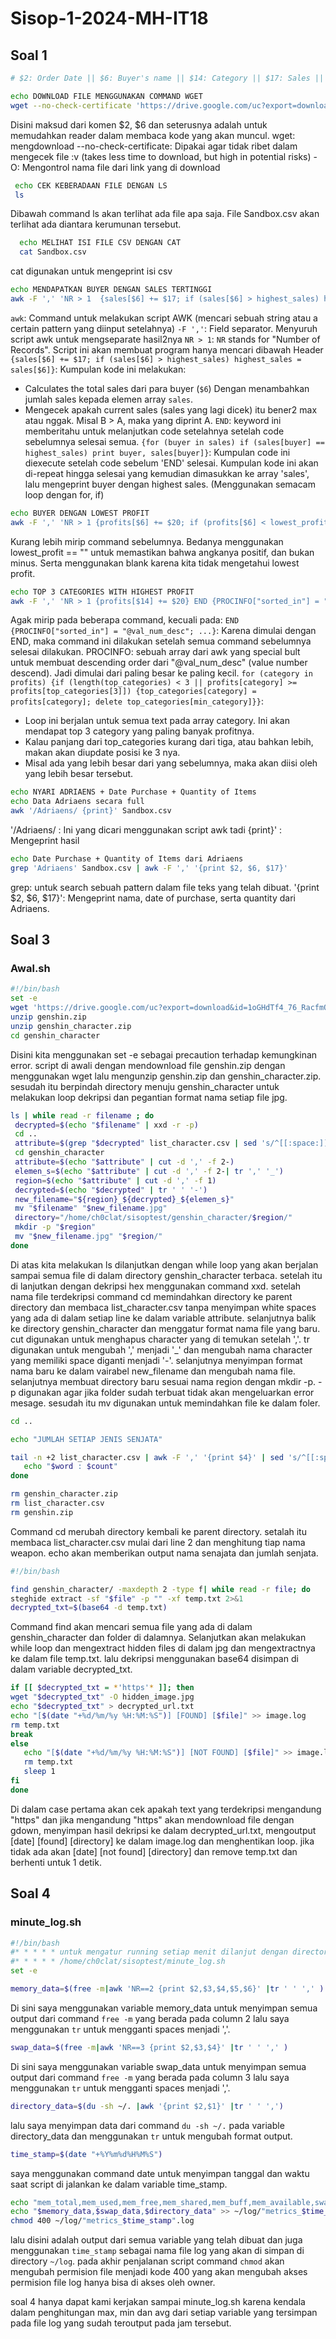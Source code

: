 # Sisop-1-2024-MH-IT18

<!-- Contoh per soal -->
## Soal 1

   ```sh
   # $2: Order Date || $6: Buyer's name || $14: Category || $17: Sales || $20: Profit <-- SECTIONS USED

  echo DOWNLOAD FILE MENGGUNAKAN COMMAND WGET 
  wget --no-check-certificate 'https://drive.google.com/uc?export=download&id=1cC6MYBI3wRwDgqlFQE1OQUN83JAreId0' -O Sandbox.cs
   ```
Disini maksud dari komen $2, $6 dan seterusnya adalah untuk memudahkan reader dalam membaca kode yang akan muncul.
 wget: mengdownload
 --no-check-certificate: Dipakai agar tidak ribet dalam mengecek file :v (takes less time to download, but high in potential risks)
 -O: Mengontrol nama file dari link yang di download

  ```sh
   echo CEK KEBERADAAN FILE DENGAN LS
   ls 
   ```
Dibawah command ls akan terlihat ada file apa saja. File Sandbox.csv akan terlihat ada diantara kerumunan tersebut.

 ```sh
   echo MELIHAT ISI FILE CSV DENGAN CAT
   cat Sandbox.csv 
   ```
cat digunakan untuk mengeprint isi csv

 ```sh
echo MENDAPATKAN BUYER DENGAN SALES TERTINGGI 
awk -F ',' 'NR > 1  {sales[$6] += $17; if (sales[$6] > highest_sales) highest_sales = sales[$6]} END {for (buyer in sales) if (sales[buyer] == highest_sales) print buyer, sales[buyer]}' Sandbox.csv 
 ```
`awk`: Command untuk melakukan script AWK (mencari sebuah string atau a certain pattern yang diinput setelahnya)
`-F ','`: Field separator. Menyuruh script awk untuk mengseparate hasil2nya
`NR > 1`: `NR` stands for "Number of Records". Script ini akan membuat program hanya mencari dibawah Header
`{sales[$6] += $17; if (sales[$6] > highest_sales) highest_sales = sales[$6]}`: Kumpulan kode ini melakukan:
   - Calculates the total sales dari para buyer (`$6`) Dengan menambahkan jumlah sales kepada elemen array `sales`.
   - Mengecek apakah current sales (sales yang lagi dicek) itu bener2 max atau nggak. Misal B > A, maka yang diprint A.
`END`: keyword ini memberitahu untuk melanjutkan code setelahnya setelah code sebelumnya selesai semua.
`{for (buyer in sales) if (sales[buyer] == highest_sales) print buyer, sales[buyer]}`: Kumpulan code ini diexecute setelah code sebelum 'END' selesai. Kumpulan kode ini akan di-repeat hingga selesai yang kemudian dimasukkan ke array 'sales',  lalu mengeprint buyer dengan highest sales. (Menggunakan semacam loop dengan for, if)

```sh
echo BUYER DENGAN LOWEST PROFIT 
awk -F ',' 'NR > 1 {profits[$6] += $20; if (profits[$6] < lowest_profit || lowest_profit == "") lowest_profit = profits[$6]} END {for (buyer in profits) if (profits[buyer] == lowest_profit) print buyer, profits[buyer]}' Sandbox.csv 
```
Kurang lebih mirip command sebelumnya. Bedanya menggunakan lowest_profit == "" untuk memastikan bahwa angkanya positif, dan bukan minus. Serta menggunakan blank karena kita tidak mengetahui lowest profit.

 ```sh
echo TOP 3 CATEGORIES WITH HIGHEST PROFIT
awk -F ',' 'NR > 1 {profits[$14] += $20} END {PROCINFO["sorted_in"] = "@val_num_desc"; for (category in profits) {if (length(top_categories) < 3 || profits[category] >= profits[top_categories[3]]) {top_categories[category] = profits[category]; delete top_categories[min_category]}} for (category in top_categories) print category, profits[category]}' Sandbox.csv
 ```
Agak mirip pada beberapa command, kecuali pada:
`END {PROCINFO["sorted_in"] = "@val_num_desc"; ...}`: Karena dimulai dengan END, maka command ini dilakukan setelah semua command sebelumnya selesai dilakukan. 
PROCINFO: sebuah array dari awk yang special bult untuk membuat descending order dari "@val_num_desc" (value number descend). Jadi dimulai dari paling besar ke paling kecil.
`for (category in profits) {if (length(top_categories) < 3 || profits[category] >= profits[top_categories[3]]) {top_categories[category] = profits[category]; delete top_categories[min_category]}}`: 
 - Loop ini berjalan untuk semua text pada array category. Ini akan mendapat top 3 category yang paling banyak profitnya.
 - Kalau panjang dari top_categories kurang dari tiga, atau bahkan lebih, makan akan diupdate posisi ke 3 nya. 
 - Misal ada yang lebih besar dari yang sebelumnya, maka akan diisi oleh yang lebih besar tersebut.

  ```sh
  echo NYARI ADRIAENS + Date Purchase + Quantity of Items
  echo Data Adriaens secara full
  awk '/Adriaens/ {print}' Sandbox.csv
  ```
'/Adriaens/ : Ini yang dicari menggunakan script awk tadi
{print}' : Mengeprint hasil

```sh
echo Date Purchase + Quantity of Items dari Adriaens
grep 'Adriaens' Sandbox.csv | awk -F ',' '{print $2, $6, $17}' 
```
grep: untuk search sebuah pattern dalam file teks yang telah dibuat.
'{print $2, $6, $17}': Mengeprint nama, date of purchase, serta quantity dari Adriaens. 

## Soal 3

### Awal.sh
   ```sh
   #!/bin/bash
   set -e
   wget 'https://drive.google.com/uc?export=download&id=1oGHdTf4_76_RacfmQIV4i7os4sGwa9vN' -O genshin.zip
   unzip genshin.zip
   unzip genshin_character.zip
   cd genshin_character
   ```
Disini kita menggunakan set -e sebagai precaution terhadap kemungkinan error. script di awali dengan mendownload file genshin.zip dengan menggunakan wget lalu mengunzip genshin.zip dan genshin_character.zip. sesudah itu berpindah directory menuju genshin_character untuk melakukan loop dekripsi dan pegantian format nama setiap file jpg.
   ```sh
   ls | while read -r filename ; do
	decrypted=$(echo "$filename" | xxd -r -p)
	cd ..
	attribute=$(grep "$decrypted" list_character.csv | sed 's/^[[:space:]]*//;s/[[:space:]]*$//')
	cd genshin_character
	attribute=$(echo "$attribute" | cut -d ',' -f 2-)
	elemen_s=$(echo "$attribute" | cut -d ',' -f 2-| tr ',' '_')
	region=$(echo "$attribute" | cut -d ',' -f 1)
	decrypted=$(echo "$decrypted" | tr ' ' '-')
	new_filename="${region}_${decrypted}_${elemen_s}"
	mv "$filename" "$new_filename.jpg"
	directory="/home/ch0clat/sisoptest/genshin_character/$region/"
	mkdir -p "$region"
	mv "$new_filename.jpg" "$region/"
   done
   ```
Di atas kita melakukan ls dilanjutkan dengan while loop yang akan berjalan sampai semua file di dalam directory genshin_character terbaca. setelah itu di lanjutkan dengan dekripsi hex menggunakan command xxd. setelah nama file terdekripsi command cd memindahkan directory ke parent directory dan membaca list_character.csv tanpa menyimpan white spaces yang ada di dalam setiap line ke dalam variable attribute. selanjutnya balik ke directory genshin_character dan menggatur format nama file yang baru. cut digunakan untuk menghapus character yang di temukan setelah ','. tr digunakan untuk mengubah ',' menjadi '_' dan mengubah nama character yang memiliki space diganti menjadi '-'. selanjutnya menyimpan format nama baru ke dalam vairabel new_filename dan mengubah nama file. selanjutnya membuat directory baru sesuai nama region dengan mkdir -p. -p digunakan agar jika folder sudah terbuat tidak akan mengeluarkan error mesage. sesudah itu mv digunakan untuk memindahkan file ke dalam foler.

   ```sh
   cd ..

   echo "JUMLAH SETIAP JENIS SENJATA"

   tail -n +2 list_character.csv | awk -F ',' '{print $4}' | sed 's/^[[:space:]]*//;s/[[:space:]]*$//' |  sort | uniq -c | while read -r count word; do
      echo "$word : $count"
   done

   rm genshin_character.zip
   rm list_character.csv
   rm genshin.zip
   ```
Command cd merubah directory kembali ke parent directory. setalah itu membaca list_character.csv mulai dari line 2 dan menghitung tiap nama weapon. echo akan memberikan output nama senajata dan jumlah senjata.

   ```sh
   #!/bin/bash

   find genshin_character/ -maxdepth 2 -type f| while read -r file; do
   steghide extract -sf "$file" -p "" -xf temp.txt 2>&1
   decrypted_txt=$(base64 -d temp.txt)
   ```
   Command find akan mencari semua file yang ada di dalam genshin_character dan folder di dalamnya. Selanjutkan akan melakukan while loop dan mengextract hidden files di dalam jpg dan mengextractnya ke dalam file temp.txt. lalu dekripsi menggunakan base64 disimpan di dalam variable decrypted_txt.

   ```sh
   if [[ $decrypted_txt = *'https'* ]]; then
   wget "$decrypted_txt" -O hidden_image.jpg
   echo "$decrypted_txt" > decrypted_url.txt
   echo "[$(date "+%d/%m/%y %H:%M:%S")] [FOUND] [$file]" >> image.log
   rm temp.txt
   break
   else
      echo "[$(date "+%d/%m/%y %H:%M:%S")] [NOT FOUND] [$file]" >> image.log
      rm temp.txt
      sleep 1
   fi
   done
   ```
Di dalam case pertama akan cek apakah text yang terdekripsi mengandung "https" dan jika mengandung "https" akan mendownload file dengan gdown, menyimpan hasil dekripsi ke dalam decrypted_url.txt, mengoutput [date] [found] [directory] ke dalam image.log dan menghentikan loop. jika tidak ada akan [date] [not found] [directory] dan remove temp.txt dan berhenti untuk 1 detik.


## Soal 4
### minute_log.sh

```sh
#!/bin/bash
#* * * * * untuk mengatur running setiap menit dilanjut dengan directory script
#* * * * * /home/ch0clat/sisoptest/minute_log.sh
set -e

memory_data=$(free -m|awk 'NR==2 {print $2,$3,$4,$5,$6}' |tr ' ' ',' )
```
Di sini saya menggunakan variable memory_data untuk menyimpan semua output dari command `free -m` yang berada pada column 2 lalu saya menggunakan `tr` untuk mengganti spaces menjadi ','.

```sh
swap_data=$(free -m|awk 'NR==3 {print $2,$3,$4}' |tr ' ' ',' )
```
Di sini saya menggunakan variable swap_data untuk menyimpan semua output dari command `free -m` yang berada pada column 3 lalu saya menggunakan `tr` untuk mengganti spaces menjadi ','.

```sh
directory_data=$(du -sh ~/. |awk '{print $2,$1}' |tr ' ' ',')
```
lalu saya menyimpan data dari command `du -sh ~/.` pada variable directory_data dan menggunakan `tr` untuk mengubah format output.

```sh
time_stamp=$(date "+%Y%m%d%H%M%S")
```
saya menggunakan command date untuk menyimpan tanggal dan waktu saat script di jalankan ke dalam variable time_stamp.

```sh
echo "mem_total,mem_used,mem_free,mem_shared,mem_buff,mem_available,swap_total,swap_used,swap_free,path,path_size" > ~/log/"metrics_$time_stamp.log"
echo "$memory_data,$swap_data,$directory_data" >> ~/log/"metrics_$time_stamp.log"
chmod 400 ~/log/"metrics_$time_stamp".log 
```
lalu disini adalah output dari semua variable yang telah dibuat dan juga menggunakan `time_stamp` sebagai nama file log yang akan di simpan di directory `~/log`. pada akhir penjalanan script command `chmod` akan mengubah permision file menjadi kode 400 yang akan mengubah akses permision file log hanya bisa di akses oleh owner.

soal 4 hanya dapat kami kerjakan sampai minute_log.sh karena kendala dalam penghitungan max, min dan avg dari setiap variable yang tersimpan pada file log yang sudah teroutput pada jam tersebut.

